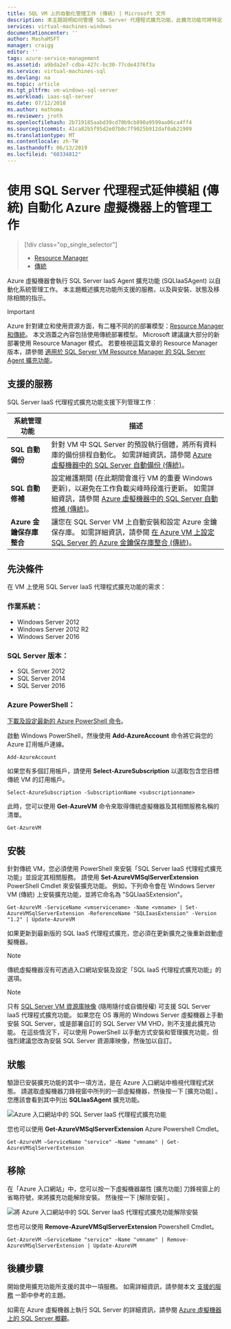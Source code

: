 ```yaml
---
title: SQL VM 上的自動化管理工作 (傳統) | Microsoft 文件
description: 本主題說明如何管理 SQL Server 代理程式擴充功能，此擴充功能可將特定 SQL Server 管理工作自動化。 其中包括自動備份、自動修補和 Azure 金鑰保存庫整合。 本主題使用傳統部署模式。
services: virtual-machines-windows
documentationcenter: ''
author: MashaMSFT
manager: craigg
editor: ''
tags: azure-service-management
ms.assetid: a9bda2e7-cdba-427c-bc30-77cde4376f3a
ms.service: virtual-machines-sql
ms.devlang: na
ms.topic: article
ms.tgt_pltfrm: vm-windows-sql-server
ms.workload: iaas-sql-server
ms.date: 07/12/2018
ms.author: mathoma
ms.reviewer: jroth
ms.openlocfilehash: 2b719185aabd39cd70b9cb890a9599aa06ca4ff4
ms.sourcegitcommit: 41ca82b5f95d2e07b0c7f9025b912daf0ab21909
ms.translationtype: MT
ms.contentlocale: zh-TW
ms.lasthandoff: 06/13/2019
ms.locfileid: "60334812"
---
```

# <a name="automate-management-tasks-on-azure-virtual-machines-with-the-sql-server-agent-extension-classic"></a>使用 SQL Server 代理程式延伸模組 (傳統) 自動化 Azure 虛擬機器上的管理工作
> [!div class="op_single_selector"]
> * [Resource Manager](../sql/virtual-machines-windows-sql-server-agent-extension.md)
> * [傳統](../classic/sql-server-agent-extension.md)
> 
>
 
Azure 虛擬機器會執行 SQL Server IaaS Agent 擴充功能 (SQLIaaSAgent) 以自動化系統管理工作。 本主題概述擴充功能所支援的服務，以及與安裝、狀態及移除相關的指示。

> [!IMPORTANT] 
> Azure 針對建立和使用資源方面，有二種不同的的部署模型：[Resource Manager 和傳統](../../../azure-resource-manager/resource-manager-deployment-model.md)。 本文涵蓋之內容包括使用傳統部署模型。 Microsoft 建議讓大部分的新部署使用 Resource Manager 模式。 若要檢視這篇文章的 Resource Manager 版本，請參閱 [適用於 SQL Server VM Resource Manager 的 SQL Server Agent 擴充功能](../sql/virtual-machines-windows-sql-server-agent-extension.md)。

## <a name="supported-services"></a>支援的服務
SQL Server IaaS 代理程式擴充功能支援下列管理工作︰

| 系統管理功能 | 描述 |
| --- | --- |
| **SQL 自動備份** |針對 VM 中 SQL Server 的預設執行個體，將所有資料庫的備份排程自動化。 如需詳細資訊，請參閱 [Azure 虛擬機器中的 SQL Server 自動備份 (傳統)](../classic/sql-automated-backup.md)。 |
| **SQL 自動修補** |設定維護期間 (在此期間會進行 VM 的重要 Windows 更新)，以避免在工作負載尖峰時段進行更新。 如需詳細資訊，請參閱 [Azure 虛擬機器中的 SQL Server 自動修補 (傳統)](../classic/sql-automated-patching.md)。 |
| **Azure 金鑰保存庫整合** |讓您在 SQL Server VM 上自動安裝和設定 Azure 金鑰保存庫。 如需詳細資訊，請參閱 [在 Azure VM 上設定 SQL Server 的 Azure 金鑰保存庫整合 (傳統)](../classic/ps-sql-keyvault.md)。 |

## <a name="prerequisites"></a>先決條件
在 VM 上使用 SQL Server IaaS 代理程式擴充功能的需求：

### <a name="operating-system"></a>作業系統：
* Windows Server 2012
* Windows Server 2012 R2
* Windows Server 2016

### <a name="sql-server-versions"></a>SQL Server 版本：
* SQL Server 2012
* SQL Server 2014
* SQL Server 2016

### <a name="azure-powershell"></a>Azure PowerShell：
[下載及設定最新的 Azure PowerShell 命令](/powershell/azure/overview)。

啟動 Windows PowerShell，然後使用 **Add-AzureAccount** 命令將它與您的 Azure 訂用帳戶連線。

    Add-AzureAccount

如果您有多個訂用帳戶，請使用 **Select-AzureSubscription** 以選取包含您目標傳統 VM 的訂用帳戶。

    Select-AzureSubscription -SubscriptionName <subscriptionname>

此時，您可以使用 **Get-AzureVM** 命令來取得傳統虛擬機器及其相關服務名稱的清單。

    Get-AzureVM

## <a name="installation"></a>安裝
針對傳統 VM，您必須使用 PowerShell 來安裝「SQL Server IaaS 代理程式擴充功能」並設定其相關服務。 請使用 **Set-AzureVMSqlServerExtension** PowerShell Cmdlet 來安裝擴充功能。 例如，下列命令會在 Windows Server VM (傳統) 上安裝擴充功能，並將它命名為 "SQLIaaSExtension"。

    Get-AzureVM -ServiceName <vmservicename> -Name <vmname> | Set-AzureVMSqlServerExtension -ReferenceName "SQLIaasExtension" -Version "1.2" | Update-AzureVM

如果更新到最新版的 SQL IaaS 代理程式擴充，您必須在更新擴充之後重新啟動虛擬機器。

> [!NOTE]
> 傳統虛擬機器沒有可透過入口網站安裝及設定「SQL IaaS 代理程式擴充功能」的選項。

> [!NOTE]
> 只有 [SQL Server VM 資源庫映像](../sql/virtual-machines-windows-sql-server-iaas-overview.md#get-started-with-sql-vms) (隨用隨付或自備授權) 可支援 SQL Server IaaS 代理程式擴充功能。 如果您在 OS 專用的 Windows Server 虛擬機器上手動安裝 SQL Server，或是部署自訂的 SQL Server VM VHD，則不支援此擴充功能。 在這些情況下，可以使用 PowerShell 以手動方式安裝和管理擴充功能，但強烈建議您改為安裝 SQL Server 資源庫映像，然後加以自訂。

## <a name="status"></a>狀態
驗證已安裝擴充功能的其中一項方法，是在 Azure 入口網站中檢視代理程式狀態。 請選取虛擬機器刀鋒視窗中所列的一部虛擬機器，然後按一下 [擴充功能]  。 您應該會看到其中列出 **SQLIaaSAgent** 擴充功能。

![Azure 入口網站中的 SQL Server IaaS 代理程式擴充功能](./media/virtual-machines-windows-classic-sql-server-agent-extension/azure-sql-server-iaas-agent-portal.png)

您也可以使用 **Get-AzureVMSqlServerExtension** Azure Powershell Cmdlet。

    Get-AzureVM –ServiceName "service" –Name "vmname" | Get-AzureVMSqlServerExtension

## <a name="removal"></a>移除
在「Azure 入口網站」中，您可以按一下虛擬機器屬性 [擴充功能]  刀鋒視窗上的省略符號，來將擴充功能解除安裝。 然後按一下 [解除安裝]  。

![將 Azure 入口網站中的 SQL Server IaaS 代理程式擴充功能解除安裝](./media/virtual-machines-windows-classic-sql-server-agent-extension/azure-sql-server-iaas-agent-uninstall.png)

您也可以使用 **Remove-AzureVMSqlServerExtension** Powershell Cmdlet。

    Get-AzureVM –ServiceName "service" –Name "vmname" | Remove-AzureVMSqlServerExtension | Update-AzureVM

## <a name="next-steps"></a>後續步驟
開始使用擴充功能所支援的其中一項服務。 如需詳細資訊，請參閱本文 [支援的服務](#supported-services) 一節中參考的主題。

如需在 Azure 虛擬機器上執行 SQL Server 的詳細資訊，請參閱 [Azure 虛擬機器上的 SQL Server 概觀](../sql/virtual-machines-windows-sql-server-iaas-overview.md)。

